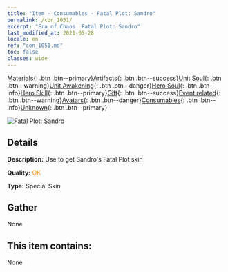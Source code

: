 ```yaml
---
title: "Item - Consumables - Fatal Plot: Sandro"
permalink: /con_1051/
excerpt: "Era of Chaos  Fatal Plot: Sandro"
last_modified_at: 2021-05-28
locale: en
ref: "con_1051.md"
toc: false
classes: wide
---
```

 [Materials](/Items/){: .btn .btn--primary}[Artifacts](/Items/Artifacts/){: .btn .btn--success}[Unit Soul](/Items/UnitSoul/){: .btn .btn--warning}[Unit Awakening](/Items/UnitAwakening/){: .btn .btn--danger}[Hero Soul](/Items/HeroSoul/){: .btn .btn--info}[Hero Skill](/Items/HeroSkill/){: .btn .btn--primary}[Gift](/Items/Gift/){: .btn .btn--success}[Event related](/Items/Events/){: .btn .btn--warning}[Avatars](/Items/Avatars/){: .btn .btn--danger}[Consumables](/Items/Consumables/){: .btn .btn--info}[Unknown](/Items/Unknown/){: .btn .btn--primary}

 ![Fatal Plot: Sandro](/images/h/h_Sandro4.jpg)

## Details
 **Description:** Use to get Sandro's Fatal Plot skin

 **Quality:** <span style="color: #FF8C00">OK</span>

 **Type:** Special Skin

## Gather

  None

## This item contains:

  None

